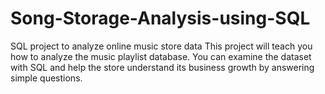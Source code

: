 # Song-Storage-Analysis-using-SQL
SQL project to analyze online music store data  This project will teach you how to analyze the music playlist database. You can examine the dataset with SQL and help the store understand its business growth by answering simple questions.
